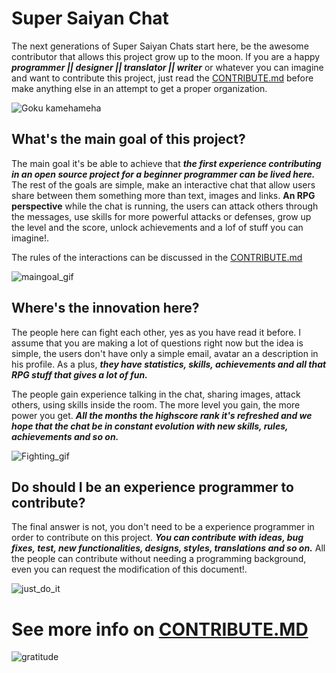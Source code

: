 # Super Saiyan Chat
The next generations of Super Saiyan Chats start here, be the awesome contributor that allows this project grow up to the moon.
If you are a happy ***programmer || designer || translator || writer*** or whatever you can imagine and want to contribute this project, just read the [CONTRIBUTE.md](https://github.com/Ranacode/Super_Saiyan_Chat_React/blob/master/CONTRIBUTE.md) before make anything else in an attempt to get a proper organization.

![Goku kamehameha](https://78.media.tumblr.com/03169a22c6d6cf88f63b3c2adb0d9706/tumblr_omqjomUpxw1rqur4vo1_500.gif)

## What's the main goal of this project?
The main goal it's be able to achieve that ***the first experience contributing in an open source project for a beginner programmer can be lived here.*** The rest of the goals are simple, make an interactive chat that allow users share between them something more than text, images and links. **An RPG perspective** while the chat is running, the users can attack others through the messages, use skills for more powerful attacks or defenses, grow up the level and the score, unlock achievements and a lof of stuff you can imagine!.

The rules of the interactions can be discussed in the [CONTRIBUTE.md](https://github.com/Ranacode/Super_Saiyan_Chat_React/blob/master/CONTRIBUTE.md)

![maingoal_gif](https://78.media.tumblr.com/7d07808c1a5c3797f04bc82a0baf3a37/tumblr_inline_nu4iu7tQET1s22cpf_500.gif)

## Where's the innovation here?
The people here can fight each other, yes as you have read it before. I assume that you are making a lot of questions right now but the idea is simple, the users don't have only a simple email, avatar an a description in his profile. As a plus, ***they have statistics, skills, achievements and all that RPG stuff that gives a lot of fun.***

The people gain experience talking in the chat, sharing images, attack others, using skills inside the room. The more level you gain, the more power you get. ***All the months the highscore rank it's refreshed and we hope that the chat be in constant evolution with new skills, rules, achievements and so on.***

![Fighting_gif](https://78.media.tumblr.com/451f87dfe831b876135f9bdb6de24570/tumblr_o6sqmceRQe1u7487lo1_500.gif)

## Do should I be an experience programmer to contribute?
The final answer is not, you don't need to be a experience programmer in order to contribute on this project. ***You can contribute with ideas, bug fixes, test, new functionalities, designs, styles, translations and so on.*** All the people can contribute without needing a programming background, even you can request the modification of this document!.

![just_do_it](https://www.collegemagazine.com/wp-content/uploads/2016/11/giphy-2-10.gif)


# See more info on [CONTRIBUTE.MD](https://github.com/Ranacode/Super_Saiyan_Chat_React/blob/master/CONTRIBUTE.md)


![gratitude](https://www.maritimefirstnewspaper.com/wp-content/uploads/2017/03/tumblr_inline_mi589c8Nwe1qz4rgp.gif)
